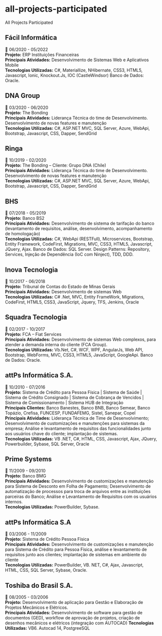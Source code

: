 # all-projects-participated
All Projects Participated


## Fácil Informática
:calendar: 06/2020 - 05/2022 \
**Projeto:** ERP Instituições Financeiras \
**Principais Atividades:** Desenvolvimento de Sistemas Web e Aplicativos Mobile \
**Tecnologias Utilizadas:** C#, Materiallize, NHibernate, CSS3, HTML5, Javascript, Ionic, Knockout.Js, IOC (CastleWindsor)
 Banco de Dados: Oracle. 
 
## DNA Group
:calendar: 03/2020 - 06/2020 \
**Projeto:** The Bonding \
**Principais Atividades:** Liderança Técnica do time de Desenvolvimento. Desenvolvimento de novas features e manutenção \
**Tecnologias Utilizadas:** C#, ASP.NET MVC, SQL Server, Azure, WebApi, Bootstrap, Javascript, CSS, Dapper, SendGrid

## Ringa
:calendar: 10/2019 - 02/2020 \
**Projeto:** The Bonding – Cliente: Grupo DNA (Chile) \
**Principais Atividades:** Liderança Técnica do time de Desenvolvimento. Desenvolvimento de novas features e manutenção \
**Tecnologias Utilizadas:** C#, ASP.NET MVC, SQL Server, Azure, WebApi, Bootstrap, Javascript, CSS, Dapper, SendGrid

## BHS
:calendar:  07/2018 - 05/2019 \
**Projeto:** Banco BS2 \
**Principais Atividades:** Desenvolvimento de sistema de tarifação do banco (levantamento de requisitos, análise, desenvolvimento, acompanhamento de homologação) \
**Tecnologias Utilizadas:**  C#, WebApi (RESTFull), Microservices, Bootstrap, Entity Framework, CodeFirst, Migrations, MVC, CSS3, HTML5, Javascript, JQuery, Ajax. Banco de Dados: SQL Server. Design Patterns: Repository, Services, Injeção de Dependência (IoC com Ninject), TDD, DDD.

## Inova Tecnologia
:calendar:  10/2017 - 06/2018 \
**Projeto:** Tribunal de Contas do Estado de Minas Gerais \
**Principais Atividades:** Desenvolvimento de sistemas Web \
**Tecnologias Utilizadas:** C# .Net, MVC, Entity FrameWork, Migrations, CodeFirst, HTML5, CSS3, JavaScript, Jquery, TFS, Jenkins, Oracle

## Squadra Tecnologia
:calendar:  02/2017 - 10/2017 \
**Projeto:** FCA – Fiat Services \
**Principais Atividades:** Desenvolvimento de sistemas Web complexos, para atender a demanda interna do cliente (FCA Group). \
**Tecnologias Utilizadas:** Vb.Net, C#, WCF, WPF, AngularJs, Web API, Bootstrap, WebForms, MVC, CSS3, HTML5, JavaScript, GoogleApi. Banco de Dados: Oracle.

## attPs Informática S.A.
:calendar:  10/2010 - 07/2016 \
**Projeto:** Sistema de Crédito para Pessoa Física | Sistema de Saúde | Sistema de Crédito Consignado | Sistema de Cobrança de Vencidos | Sistema de Comissionamento | Sistema HUB de Integração \
**Principais Clientes:** Banco Banestes, Banco BNB, Banco Semear, Banco Topázio, Crefisa, FUNCESP, FUNDAFEMG, Sistel, Sanepar, Copel  \
**Principais Atividades:** Liderança Técnica de Time de Desenvolvimento; Desenvolvimento de customizações e manutenções para sistemas da empresa; Análise e levantamento de requisitos das funcionalidades junto aos usuários chave do cliente; implantação de sistemas. \
**Tecnologias Utilizadas:**  VB .NET, C#, HTML, CSS, Javascript, Ajax, JQuery, Powerbuilder, Sybase, SQL Server, Oracle 

## Prime Systems
:calendar:  11/2009 - 09/2010 \
**Projeto:** Banco BMG \
**Principais Atividades:** Desenvolvimento de customizações e manutenção para Sistema de Desconto em Folha de Pagamento; Desenvolvimento de automatização de processos para troca de arquivos entre as instituições parceiras do Banco; Análise e Levantamento de Requisitos com os usuários internos. \
**Tecnologias Utilizadas:** PowerBuilder, Sybase.

## attPs Informática S.A
:calendar:  03/2006 - 11/2009 \
**Projeto:** Sistema de Crédito Pessoa Física \
**Principais Atividades:** Desenvolvimento de customizações e manutenção para Sistema de Crédito para Pessoa Física, análise e levantamento de requisitos junto aos clientes; implantação de sistemas em ambiente do cliente \
**Tecnologias Utilizadas:** PowerBuilder, VB. NET, C#, Ajax, Javascript, HTML, CSS, SQL Server, Sybase, Oracle.

## Toshiba do Brasil S.A.
:calendar:  08/2005 - 03/2006 \
**Projeto:** Desenvolvimento de aplicação para Gestão e Elaboração de Projetos Mecânicos e Elétricos. \
**Principais Atividades:** Desenvolvimento de software para gestão de documentos (GED), workflow de aprovação de projetos, criação de desenhos mecânicos e elétricos (integração com AUTOCAD)
**Tecnologias Utilizadas:** VB6. Autocad 14, PostgreeSQL
